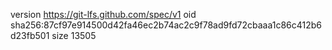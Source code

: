 version https://git-lfs.github.com/spec/v1
oid sha256:87cf97e914500d42fa46ec2b74ac2c9f78ad9fd72cbaaa1c86c412b6d23fb501
size 13505
